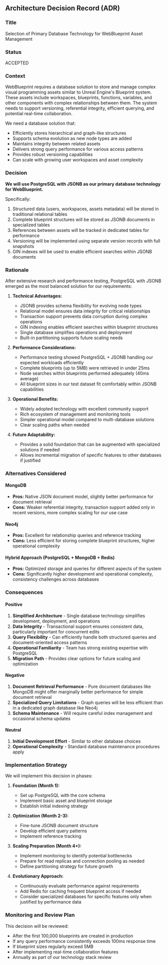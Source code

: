 ## Architecture Decision Record (ADR)

### Title
Selection of Primary Database Technology for WebBlueprint Asset Management

### Status
ACCEPTED

### Context
WebBlueprint requires a database solution to store and manage complex visual programming assets similar to Unreal Engine's Blueprint system. These assets include workspaces, blueprints, functions, variables, and other components with complex relationships between them. The system needs to support versioning, referential integrity, efficient querying, and potential real-time collaboration.

We need a database solution that:
- Efficiently stores hierarchical and graph-like structures
- Supports schema evolution as new node types are added
- Maintains integrity between related assets
- Delivers strong query performance for various access patterns
- Provides robust versioning capabilities
- Can scale with growing user workspaces and asset complexity

### Decision
**We will use PostgreSQL with JSONB as our primary database technology for WebBlueprint.**

Specifically:
1. Structured data (users, workspaces, assets metadata) will be stored in traditional relational tables
2. Complete blueprint structures will be stored as JSONB documents in specialized tables
3. References between assets will be tracked in dedicated tables for performance
4. Versioning will be implemented using separate version records with full snapshots
5. GIN indexes will be used to enable efficient searches within JSONB documents

### Rationale
After extensive research and performance testing, PostgreSQL with JSONB emerged as the most balanced solution for our requirements:

1. **Technical Advantages:**
    - JSONB provides schema flexibility for evolving node types
    - Relational model ensures data integrity for critical relationships
    - Transaction support prevents data corruption during complex operations
    - GIN indexing enables efficient searches within blueprint structures
    - Single database simplifies operations and deployment
    - Built-in partitioning supports future scaling needs

2. **Performance Considerations:**
    - Performance testing showed PostgreSQL + JSONB handling our expected workloads efficiently
    - Complete blueprints (up to 5MB) were retrieved in under 25ms
    - Node searches within blueprints performed adequately (40ms average)
    - All blueprint sizes in our test dataset fit comfortably within JSONB capabilities

3. **Operational Benefits:**
    - Widely adopted technology with excellent community support
    - Rich ecosystem of management and monitoring tools
    - Simpler operational model compared to multi-database solutions
    - Clear scaling paths when needed

4. **Future Adaptability:**
    - Provides a solid foundation that can be augmented with specialized solutions if needed
    - Allows incremental migration of specific features to other databases if justified

### Alternatives Considered

#### MongoDB
- **Pros:** Native JSON document model, slightly better performance for document retrieval
- **Cons:** Weaker referential integrity, transaction support added only in recent versions, more complex scaling for our use case

#### Neo4j
- **Pros:** Excellent for relationship queries and reference tracking
- **Cons:** Less efficient for storing complete blueprint structures, higher operational complexity

#### Hybrid Approach (PostgreSQL + MongoDB + Redis)
- **Pros:** Optimized storage and queries for different aspects of the system
- **Cons:** Significantly higher development and operational complexity, consistency challenges across databases

### Consequences

#### Positive
1. **Simplified Architecture** - Single database technology simplifies development, deployment, and operations
2. **Data Integrity** - Transactional support ensures consistent data, particularly important for concurrent edits
3. **Query Flexibility** - Can efficiently handle both structured queries and document-oriented access patterns
4. **Operational Familiarity** - Team has strong existing expertise with PostgreSQL
5. **Migration Path** - Provides clear options for future scaling and optimization

#### Negative
1. **Document Retrieval Performance** - Pure document databases like MongoDB might offer marginally better performance for simple document retrieval
2. **Specialized Query Limitations** - Graph queries will be less efficient than in a dedicated graph database like Neo4j
3. **Schema Maintenance** - Will require careful index management and occasional schema updates

#### Neutral
1. **Initial Development Effort** - Similar to other database choices
2. **Operational Complexity** - Standard database maintenance procedures apply

### Implementation Strategy

We will implement this decision in phases:

1. **Foundation (Month 1):**
    - Set up PostgreSQL with the core schema
    - Implement basic asset and blueprint storage
    - Establish initial indexing strategy

2. **Optimization (Month 2-3):**
    - Fine-tune JSONB document structure
    - Develop efficient query patterns
    - Implement reference tracking

3. **Scaling Preparation (Month 4+):**
    - Implement monitoring to identify potential bottlenecks
    - Prepare for read replicas and connection pooling as needed
    - Define partitioning strategy for future growth

4. **Evolutionary Approach:**
    - Continuously evaluate performance against requirements
    - Add Redis for caching frequent blueprint access if needed
    - Consider specialized databases for specific features only when justified by performance data

### Monitoring and Review Plan

This decision will be reviewed:
- After the first 100,000 blueprints are created in production
- If any query performance consistently exceeds 100ms response time
- If blueprint sizes regularly exceed 5MB
- After implementing real-time collaboration features
- Annually as part of our technology stack review